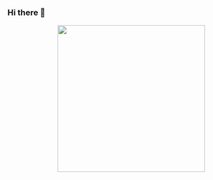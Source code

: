 ### Hi there 👋

<div id="header" align="center">
  <img src="https://tenor.com/view/surprised-pikachu-pokemon-shock-surprised-pikachu-gif-15357817.gif" width="300"/>
</div>

<!--
**Asher-JH/Asher-JH** is a ✨ _special_ ✨ repository because its `README.md` (this file) appears on your GitHub profile.

Here are some ideas to get you started:

- 🔭 I’m currently working on ...
- 🌱 I’m currently learning ...
- 👯 I’m looking to collaborate on ...
- 🤔 I’m looking for help with ...
- 💬 Ask me about ...
- 📫 How to reach me: ...
- 😄 Pronouns: ...
- ⚡ Fun fact: ...
-->
